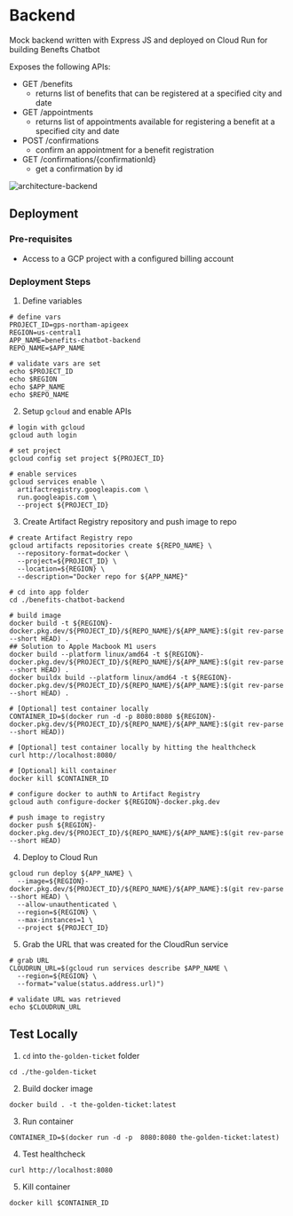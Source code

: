 # Backend
Mock backend written with Express JS and deployed on Cloud Run for building Benefts Chatbot

Exposes the following APIs:
* GET /benefits 
    * returns list of benefits that can be registered at a specified city and date
* GET /appointments
    * returns list of appointments available for registering a benefit at a specified city and date
* POST /confirmations
    * confirm an appointment for a benefit registration
* GET /confirmations/{confirmationId}
    * get a confirmation by id

![architecture-backend](../../assets/architecture-backend.png)

## Deployment
### Pre-requisites
* Access to a GCP project with a configured billing account

### Deployment Steps
1. Define variables
```
# define vars
PROJECT_ID=gps-northam-apigeex 
REGION=us-central1
APP_NAME=benefits-chatbot-backend
REPO_NAME=$APP_NAME

# validate vars are set
echo $PROJECT_ID
echo $REGION
echo $APP_NAME
echo $REPO_NAME
```

2. Setup `gcloud` and enable APIs
```
# login with gcloud
gcloud auth login

# set project
gcloud config set project ${PROJECT_ID}

# enable services
gcloud services enable \
  artifactregistry.googleapis.com \
  run.googleapis.com \
  --project ${PROJECT_ID}
```

3. Create Artifact Registry repository and push image to repo
```
# create Artifact Registry repo
gcloud artifacts repositories create ${REPO_NAME} \
  --repository-format=docker \
  --project=${PROJECT_ID} \
  --location=${REGION} \
  --description="Docker repo for ${APP_NAME}"

# cd into app folder
cd ./benefits-chatbot-backend

# build image
docker build -t ${REGION}-docker.pkg.dev/${PROJECT_ID}/${REPO_NAME}/${APP_NAME}:$(git rev-parse --short HEAD) .
## Solution to Apple Macbook M1 users
docker build --platform linux/amd64 -t ${REGION}-docker.pkg.dev/${PROJECT_ID}/${REPO_NAME}/${APP_NAME}:$(git rev-parse --short HEAD) .
docker buildx build --platform linux/amd64 -t ${REGION}-docker.pkg.dev/${PROJECT_ID}/${REPO_NAME}/${APP_NAME}:$(git rev-parse --short HEAD) .

# [Optional] test container locally 
CONTAINER_ID=$(docker run -d -p 8080:8080 ${REGION}-docker.pkg.dev/${PROJECT_ID}/${REPO_NAME}/${APP_NAME}:$(git rev-parse --short HEAD))

# [Optional] test container locally by hitting the healthcheck
curl http://localhost:8080/

# [Optional] kill container
docker kill $CONTAINER_ID

# configure docker to authN to Artifact Registry
gcloud auth configure-docker ${REGION}-docker.pkg.dev

# push image to registry
docker push ${REGION}-docker.pkg.dev/${PROJECT_ID}/${REPO_NAME}/${APP_NAME}:$(git rev-parse --short HEAD)
```
4. Deploy to Cloud Run
```
gcloud run deploy ${APP_NAME} \
  --image=${REGION}-docker.pkg.dev/${PROJECT_ID}/${REPO_NAME}/${APP_NAME}:$(git rev-parse --short HEAD) \
  --allow-unauthenticated \
  --region=${REGION} \
  --max-instances=1 \
  --project ${PROJECT_ID}
```
5. Grab the URL that was created for the CloudRun service
```
# grab URL
CLOUDRUN_URL=$(gcloud run services describe $APP_NAME \
  --region=${REGION} \
  --format="value(status.address.url)")

# validate URL was retrieved
echo $CLOUDRUN_URL
```

## Test Locally
1. `cd` into `the-golden-ticket` folder
```
cd ./the-golden-ticket
```
2. Build docker image
```
docker build . -t the-golden-ticket:latest
```
3. Run container
```
CONTAINER_ID=$(docker run -d -p  8080:8080 the-golden-ticket:latest)
```
4. Test healthcheck
```
curl http://localhost:8080
```
5. Kill container
```
docker kill $CONTAINER_ID
```